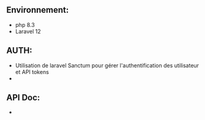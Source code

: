 ## Environnement:
- php 8.3
- Laravel 12


## AUTH:
- Utilisation de laravel Sanctum pour gérer l'authentification des utilisateur et API tokens
- 


## API Doc:
- 
